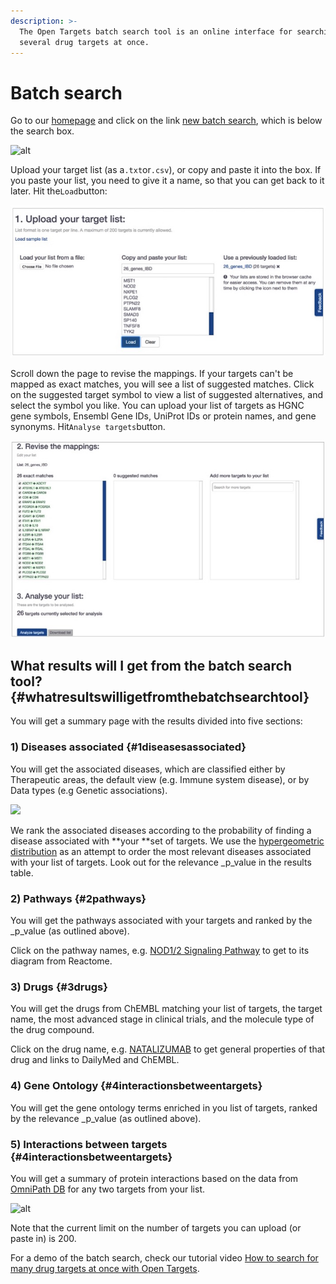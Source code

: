 ```yaml
---
description: >-
  The Open Targets batch search tool is an online interface for searching
  several drug targets at once.
---
```


# Batch search

Go to our [homepage](https://www.targetvalidation.org/) and click on the link [new batch search](https://www.targetvalidation.org/batch-search), which is below the search box.

![alt](http://blog.opentargets.org/content/images/2017/04/Slide1-7.jpg)

Upload your target list \(as a`.txt`or`.csv`\), or copy and paste it into the box. If you paste your list, you need to give it a name, so that you can get back to it later. Hit the`Load`button:

![](../.gitbook/assets/targetlist-upload.png)

Scroll down the page to revise the mappings. If your targets can't be mapped as exact matches, you will see a list of suggested matches. Click on the suggested target symbol to view a list of suggested alternatives, and select the symbol you like. You can upload your list of targets as HGNC gene symbols, Ensembl Gene IDs, UniProt IDs or protein names, and gene synonyms. Hit`Analyse targets`button.

![](../.gitbook/assets/revisemappings.png)

## What results will I get from the batch search tool? {#whatresultswilligetfromthebatchsearchtool}

You will get a summary page with the results divided into five sections:

### 1\) Diseases associated {#1diseasesassociated}

You will get the associated diseases, which are classified either by Therapeutic areas, the default view \(e.g. Immune system disease\), or by Data types \(e.g Genetic associations\).



![](http://blog.opentargets.org/content/images/2017/04/Slide1-3.jpg)

We rank the associated diseases according to the probability of finding a disease associated with **your **set of targets. We use the [hypergeometric distribution](https://en.wikipedia.org/wiki/Hypergeometric_distribution) as an attempt to order the most relevant diseases associated with your list of targets. Look out for the relevance \_p\_value in the results table.

### 2\) Pathways {#2pathways}

You will get the pathways associated with your targets and ranked by the \_p\_value \(as outlined above\).

Click on the pathway names, e.g. [NOD1/2 Signaling Pathway](https://www.targetvalidation.org/summary?pathway=R-HSA-168638&pathway-target=NOD2&pathway-target=CARD9) to get to its diagram from Reactome.

### 3\) Drugs {#3drugs}

You will get the drugs from ChEMBL matching your list of targets, the target name, the most advanced stage in clinical trials, and the molecule type of the drug compound.

Click on the drug name, e.g. [NATALIZUMAB](https://www.targetvalidation.org/summary?drug=CHEMBL1201607) to get general properties of that drug and links to DailyMed and ChEMBL.

### 4\) Gene Ontology {#4interactionsbetweentargets}

You will get the gene ontology terms enriched in you list of targets, ranked by the relevance \_p\_value \(as outlined above\).

### 5\) Interactions between targets {#4interactionsbetweentargets}

You will get a summary of protein interactions based on the data from [OmniPath DB](http://omnipathdb.org/) for any two targets from your list.

![alt](http://blog.opentargets.org/content/images/2017/04/Slide1-9.jpg)

Note that the current limit on the number of targets you can upload \(or paste in\) is 200.

For a demo of the batch search, check our tutorial video [How to search for many drug targets at once with Open Targets](https://www.youtube.com/watch?v=CPkAxnVrt_s).

